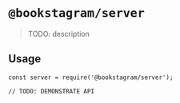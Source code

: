 # `@bookstagram/server`

> TODO: description

## Usage

```
const server = require('@bookstagram/server');

// TODO: DEMONSTRATE API
```
